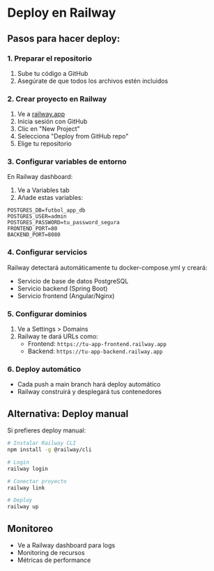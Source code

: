 # Deploy en Railway

## Pasos para hacer deploy:

### 1. Preparar el repositorio

1. Sube tu código a GitHub
2. Asegúrate de que todos los archivos estén incluidos

### 2. Crear proyecto en Railway

1. Ve a [railway.app](https://railway.app)
2. Inicia sesión con GitHub
3. Clic en "New Project"
4. Selecciona "Deploy from GitHub repo"
5. Elige tu repositorio

### 3. Configurar variables de entorno

En Railway dashboard:

1. Ve a Variables tab
2. Añade estas variables:

```
POSTGRES_DB=futbol_app_db
POSTGRES_USER=admin
POSTGRES_PASSWORD=tu_password_segura
FRONTEND_PORT=80
BACKEND_PORT=8080
```

### 4. Configurar servicios

Railway detectará automáticamente tu docker-compose.yml y creará:

- Servicio de base de datos PostgreSQL
- Servicio backend (Spring Boot)
- Servicio frontend (Angular/Nginx)

### 5. Configurar dominios

1. Ve a Settings > Domains
2. Railway te dará URLs como:
   - Frontend: `https://tu-app-frontend.railway.app`
   - Backend: `https://tu-app-backend.railway.app`

### 6. Deploy automático

- Cada push a main branch hará deploy automático
- Railway construirá y desplegará tus contenedores

## Alternativa: Deploy manual

Si prefieres deploy manual:

```bash
# Instalar Railway CLI
npm install -g @railway/cli

# Login
railway login

# Conectar proyecto
railway link

# Deploy
railway up
```

## Monitoreo

- Ve a Railway dashboard para logs
- Monitoring de recursos
- Métricas de performance
